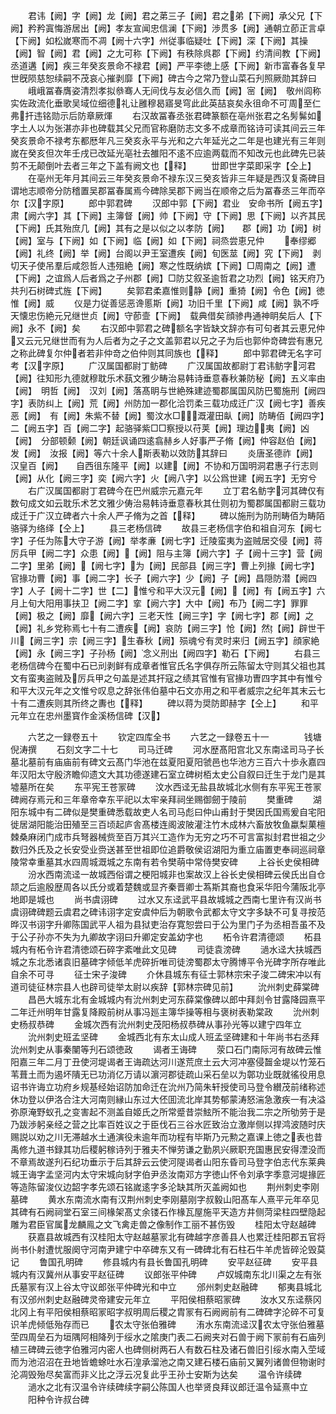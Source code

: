 <!-- { "loadSidebar": true } -->
　　君讳【阙】字【阙】龙【阙】君之苐三子【阙】君之弟【下阙】承父兄【下阙】矜矜寘悔游居出【阙】孝友宣闻忠信澜【下阙】渉贯多【阙】通朝立莭正言卓【下阙】如松嵗寒而不凋【阙十六字】州従事临疑吐【下阙】深【下阙】其操【阙】智【阙】君【阙】之尢可称【下阙】有秩除呉郡【下阙】约清间教【下阙】丞道遘【阙】疾三年癸亥景命不禄君【阙】严平李徳上感【下阙】新市富春各复早世旣陨慈恕续嗣不茂哀心摧剥靡【下阙】碑古今之常乃登山菜石刋照厥勋其辞曰
　　峨峨冨春膺姿清烈孝拟叅骞人无间伐与友必信久而【阙】宻【阙】　敬州闾称实佐政流化垂歌吴域位细德礼让雝穆曷寤旻穹此此英喆哀矣永徂命不可周至仁弗扞违铭勋示后防章厥煇
　　右汉故冨春丞张君碑篆额在亳州张君之名髣髴如字土人以为张湛亦非也碑载其父兄而官称磨防志文多不成章而铭诗可读其间云三年癸亥景命不禄考东都厯年凡三癸亥永平与光和之六年延光之二年是也建光有三年则嵗在癸亥但次年壬戌已改延光亳社去雒阳不逺不应逾两载而不知改元也此碑先已装剪不无颠倒叶去者三年之下盖有阙文也【释】
　　丗即世字菜即采字【仝上】
　　在亳州无年月其间云三年癸亥景命不禄东汉三癸亥皆非三年疑是西汉复斋碑目谓地志顺帝分防稽置吴郡冨春属焉今碑除吴郡下阙当在顺帝之后为冨春丞三年而卒尔【汉字原】
　　郎中郭君碑
　　汉郎中郭【下阙】君业　安命书所【阙五字】肃【阙六字】其【下阙】主簿督【阙】帅【下阙】守【下阙】思【下阙】以齐其民【下阙】氏其殆庶几【阙】其有之是以似之以孝防【阙】　　郡【阙】功【阙】树【阙】室与【下阙】如【下阙】临【阙】如【下阙】祠烝尝恵兄仲
　　奉缪郷【阙】礼终【阙】举【阙】台阁以尹王室遭疾【阙】旬医莁【阙】究【下阙】　剥切天子使吊羣后咸怨哲人违殂絶【阙】寒之性既纳嫔【下阙】□周南之【阙】遭【下阙】之谊爲人后者爲之子州郡【阙】□防艾叙圣逾哲君之功烈【阙】铭天府乃共刋石树碑式旌【下阙】
　　矣郭君柔嘉惟则静【阙】重猗【阙】令色【阙】徳惟【阙】威
　　仪是力従善惩恶谗慝斯【阙】功旧千里【下阙】咸【阙】孰不呼天懐忠伤絶元兄继世贞【阙】守莭壸【下阙】　载典借矣顔骖冉通神眀矣后人【下阙】永不【阙】矣
　　右汉郎中郭君之碑额名字皆缺文辞亦有可句者其云恵兄仲又云元兄继世而有为人后者为之子之文盖郭君以兄之子为后也郭仲竒碑尝有惠兄之称此碑复尔仲者若非仲竒之伯仲则其同族也【释】
　　郎中郭君碑无名字可考【汉字原】
　　广汉属国都尉丁鲂碑
　　广汉属国故都尉丁君讳鲂字河君【阙】往知形九德就穆耽乐术蓺文雅少畴治易韩诗垂意春秋兼防秘【阙】五义率由【阙】　明哲【阙】　汉刘【阙】落髙眀与世絶殊建迹蜀郡属国风防巴蜀施刑【阙四字】表防纠上【阙】荒【阙】州防加一郡化洽罚柔三载功成迁广汉【阙七字】善疾恶【阙】　有【阙】朱紫不替【阙】蜀汶水□溉灌田畒【阙】防畴佰【阙四字】二【阙五字】百【阙二字】起骆驿紫□□察授以苻荚【阙】理边夷【阙】凶【阙】　分部顿颡【阙】朝廷讽诵四逺翕赫乡人好事严子脩【阙】仲容赵伯【阙】　发【阙】　汝报【阙】等六十余人斯表勒以效防其辞曰
　　炎唐圣德祚【阙】汉皇百【阙】　　自西徂东隆平【阙】以建【阙】不协和万国明洞君惠子行志则【阙】从化【阙三字】奕【阙六字】火【阙八字】以公爲世建【阙五字】无穷兮
　　右广汉属国都尉丁君碑今在巴州威宗元嘉元年
　　立丁君名鲂字河其碑仅有数句成文如云耽乐术艺文雅少俦治易韩诗垂意春秋其仕则初为蜀郡属国都尉三载功成迁于广汉立碑者六十余人严子脩为之首【释】
　　碑以施刑为防刑畴佰为畴陌骆驿为络绎【仝上】
　　县三老杨信碑
　　故县三老杨信字伯和祖自河东【阙七字】子任为陈大守子游【阙】举孝亷【阙七字】迁陵蛮夷为盗贼居交侵【阙】蒋厉兵甲【阙二字】众患【阙】【阙】阻与主簿【阙六字】子【阙十三字】营【阙二字】里弟【阙】【阙七字】为【阙】民部县【阙三字】曹上列掾【阙七字】官掾功曹【阙】事【阙二字】长子【阙六字】少【阙】子【阙】昌隠防潜【阙四字】人子【阙十二字】世【二】惟兮和平大汉元【阙】【阙】有【阙五字】六月上旬大阳用事扶卫【阙二字】挛【阙六字】大中【阙】布乃【阙二字】罪罪【阙】极之【阙】靡【阙六字】三老天性【阙三字】字【阙七字】郡【阙】之【阙】礼乡党称焉七十有二遭疾【阙】哀防【阙三字】怆【阙】然【阙】辟世干川【阙三字】宗【阙三字】生春秋【阙】殒魂兮有灵时来归【阙五字】顔家絶【阙】永【阙三字】子孙杨【阙】念义刑出【阙四字】勒石【下阙】
　　右县三老杨信碑今在蜀中石已刓剥鲜有成章者惟官氏名字俱存所云陈留太守则其父祖也其文有蛮夷盗贼及厉兵甲之句盖是述其扞寇之绩其官惟有官掾功曺四字其中有惟兮和平大汉元年之文惟兮叹息之辞张伟伯墓中石文亦用之和平者威宗之纪年其末云七十有二遭疾则其所终之夀也【释】
　　碑以蒋为奨防即赫字【仝上】
　　和平元年立在忠州墨寳作金溪杨信碑【汉】

　　六艺之一録卷五十
　　钦定四库全书
　　六艺之一録卷五十一　　　　钱塘倪涛撰
　　石刻文字二十七
　　司马迁碑
　　河水歴髙阳宫北又东南迳司马子长墓北墓前有庙庙前有碑文云髙门华池在兹夏阳夏阳虢邑也华池方三百六十歩永嘉四年汉阳太守殷济瞻仰遗文大其功德遂建石室立碑树栢太史公自叙曰迁生于龙门是其墟墓所在矣
　　东平宪王苍冡碑
　　汶水西迳无盐县故城北水侧有东平宪王苍冡碑阙存焉元和三年章帝幸东平祀以太牢亲拜祠坐赐御劒于陵前
　　樊重碑
　　湖阳东城中有二碑似是樊重碑悉载故吏人名司马彪曰仲山甫封于樊因氏国焉爰自宅阳徙居湖阳能治田殖至三百顷起庐舎髙楼连阁波陂灌注竹木成林六畜放牧鱼蠃梨菓檀棘桑麻闭门成市兵弩器械赀至百万其兴工造作为无穷之巧不可言富拟封君世祖之少数归外氏及之长安受业赍送甚至世祖即位追爵敬侯诏湖阳为重立庙置吏奉祠巡祠章陵常幸重墓其水四周城溉城之东南有若令樊萌中常侍樊安碑
　　上谷长史侯相碑
　　汾水西南流迳一故城西俗谓之梗阳城非也案故汉上谷长史侯相碑云侯氏出自仓颉之后逾殷歴周各以氏分或着楚魏或显齐秦晋卿士蒍斯其裔也食采华阳今蒲阪北亭地即是城也
　　尚书虞诩碑
　　过水又东迳武平县故城城之西南七里许有汉尚书虞诩碑碑题云虞君之碑讳诩字定安虞仲后为朝歌令武都太守文字多缺不可复寻按范晔汉书诩字升卿陈国武平人祖为县狱吏治存寛恕尝曰于公为里门子为丞相吾虽不及于公子孙亦不失为九卿故字诩曰升卿定安盖幼字也
　　柘令许君清德颂
　　柘县城内有柘令许君清徳颂石碎字紊唯此文见碑
　　司徒袁滂碑
　　濄水迳大扶城西城之东北悉诸袁旧墓碑字倾低羊虎碎折唯司徒滂蜀郡太守腾博平令光碑字所存唯此自余不可寻
　　征士宋子浚碑
　　介休县城东有征士郭林宗宋子浚二碑宋冲以有道司徒征林宗县人也辟司徒举太尉以疾辞【郭林宗碑见前】
　　沇州刺史薛棠碑
　　昌邑大城东北有金城城内有沇州刺史河东薛棠像碑以郎中拜剡令甘露降园熹平二年迁州明年甘露复降殿前树从事冯廵主簿华操等相与褒树表勒棠政
　　沇州刺史杨叔恭碑
　　金城次西有沇州刺史茂阳杨叔恭碑从事孙光等以建宁四年立
　　沇州刺史班孟坚碑
　　金城西北有东太山成人班孟坚碑建和十年尚书右丞拜沇州刺史从事秦闉等刋石颂徳政
　　谒者王诲碑
　　荥口石门南际河有故碑云惟阳嘉三年二月丁丑使河堤谒者王诲疏达河川遂荒庶土云大河冲塞侵齧金堤以竹笼石苇葺土而为遏坏隤无已功消亿万请以濵河郡徒疏山采石垒以为鄣功业既就徭役用息诏书许诲立功府乡规基经始诏防加命迁在沇州乃简朱轩授使司马登令纉茂前绪称述休功登以伊洛合注大河南则縁山东过大伾囬流北岸其势郁蒙涛怒湍急激疾一有决溢弥原淹野蚁孔之变害起不测盖自姬氏之所常蹙昔崇鮌所不能治我二宗之所劬劳于是乃跋渉躬亲经之营之比率百姓议之于臣伐石三谷水匠致治立激岸侧以捍鸿波随时庆赐説以劝之川无滞越水土通演役未逾年而功程有毕斯乃元勲之嘉课上徳之表也昔禹修九道书録其功后稷躬稼诗列于雅夫不惮劳谦之勤夙兴厥职充国惠民安得湮没而不章焉故遂刋石纪功垂示于后其辞云云使河隄谒者山阳东昏司马登字伯志代东莱典城王诲字孟坚河内太守宋城向豺字伯尹丞汝南邓方字徳山怀令刘承字季意河堤掾匠等造陈留浚仪边韶字孝先颂石铭嵗逺字多沦缺其所灭盖阙如也
　　荆州刺史李刚墓碑
　　黄水东南流水南有汉荆州刺史李刚墓刚字叔毅山阳髙车人熹平元年卒见其碑有石阙祠堂石室三间椽架髙丈余镂石作椽瓦屋施平天造方井侧菏梁柱四壁隐起雕为君臣官属龙麟鳯之文飞禽走兽之像制作工丽不甚伤毁
　　桂阳太守赵越碑
　　获嘉县故城西有汉桂阳太守赵越墓冡北有碑越字彦善县人也累迁桂阳郡五官将尚书仆射遭忧服阕守河南尹建宁中卒碑东又有一碑碑北有石柱石牛羊虎皆碎沦毁莫记
　　鲁国孔明碑
　　修县城内有县长鲁国孔明碑
　　安平赵征碑
　　安平县城内有汉冀州从事安平赵征碑
　　议郎张平仲碑
　　卢奴城南东北川渠之左有张氏墓冡有汉上谷太守议郎张平仲碑光和中立
　　邠州刺史赵融碑
　　郁夷县城北有汉邠州刺史赵融碑灵帝建安元年立
　　平阳侯相蔡昭冡碑
　　汝水又东迳蔡冈北冈上有平阳侯相蔡昭冡昭字叔明周后稷之胄冡有石阙阙前有二碑碑字沦碎不可复识羊虎倾低殆存而已
　　农太守张伯雅碑
　　洧水东南流迳汉农太守张伯雅墓茔四周垒石为垣隅阿相降列于绥水之隂庚门表二石阙夹对石兽于阙下冡前有石庙列植三碑碑云徳字伯雅河内密人也碑侧树两石人有数石柱及诸石兽旧引绥水南入茔域而为池沼沼在丑地皆蟾蜍吐水石湟承溜池之南又建石楼石庙前又翼列诸兽但物谢时沦凋毁殆尽矣富而非义比之浮云况复此乎王孙士安斯为达矣
　　温令许续碑
　　濄水之北有汉温令许续碑续字嗣公陈国人也举贤良拜议郎迁温令延熹中立
　　阳种令许叔台碑
